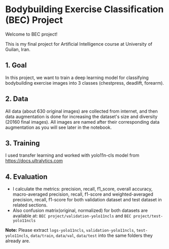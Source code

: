 # Bodybuilding Exercise Classification (BEC) Project

Welcome to BEC project!

This is my final project for Artificial Intelligence course at University of Guilan, Iran.

## 1. Goal
In this project, we want to train a deep learning model for classifying bodybuilding exercise images into 3 classes (chestpress, deadlift, forearm).

## 2. Data
All data (about 630 original images) are collected from internet, and then data augmentation is done for increasing the dataset's size and diversity (20160 final images). All images are named after their corresponding data augmentation as you will see later in the notebook.

## 3. Training
I used transfer learning and worked with yolo11n-cls model from https://docs.ultralytics.com

## 4. Evaluation
* I calculate the metrics: precision, recall, f1_score, overall accuracy, macro-averaged precision, recall, f1-score and weighted-averaged precision, recall, f1-score for both validation dataset and test dataset in related sections.
* Also confusion matrix(original, normalized) for both datasets are available at: `BEC project/validation-yolo11ncls` and `BEC project/test-yolo11ncls`


**Note:** Please extract `logs-yolo11ncls`, `validation-yolo11ncls`, `test-yolo11ncls`, `data/train`, `data/val`, `data/test` into the same folders they already are.
